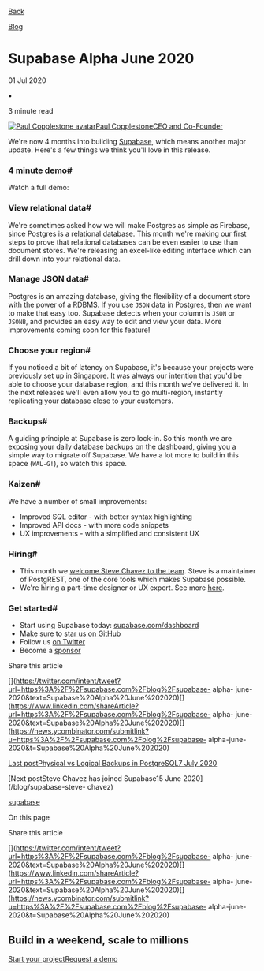 [Back](/blog)

[Blog](/blog)

# Supabase Alpha June 2020

01 Jul 2020

•

3 minute read

[![Paul Copplestone
avatar](/_next/image?url=https%3A%2F%2Fgithub.com%2Fkiwicopple.png&w=96&q=75)Paul
CopplestoneCEO and Co-Founder](https://github.com/kiwicopple)

We're now 4 months into building [Supabase](/), which means another major
update. Here's a few things we think you'll love in this release.

### 4 minute demo#

Watch a full demo:

### View relational data#

We're sometimes asked how we will make Postgres as simple as Firebase, since
Postgres is a relational database. This month we're making our first steps to
prove that relational databases can be even easier to use than document
stores. We're releasing an excel-like editing interface which can drill down
into your relational data.

### Manage JSON data#

Postgres is an amazing database, giving the flexibility of a document store
with the power of a RDBMS. If you use `JSON` data in Postgres, then we want to
make that easy too. Supabase detects when your column is `JSON` or `JSONB`,
and provides an easy way to edit and view your data. More improvements coming
soon for this feature!

### Choose your region#

If you noticed a bit of latency on Supabase, it's because your projects were
previously set up in Singapore. It was always our intention that you'd be able
to choose your database region, and this month we've delivered it. In the next
releases we'll even allow you to go multi-region, instantly replicating your
database close to your customers.

### Backups#

A guiding principle at Supabase is zero lock-in. So this month we are exposing
your daily database backups on the dashboard, giving you a simple way to
migrate off Supabase. We have a lot more to build in this space (`WAL-G!`), so
watch this space.

### Kaizen#

We have a number of small improvements:

  * Improved SQL editor - with better syntax highlighting
  * Improved API docs - with more code snippets
  * UX improvements - with a simplified and consistent UX

### Hiring#

  * This month we [welcome Steve Chavez to the team](/blog/supabase-steve-chavez). Steve is a maintainer of PostgREST, one of the core tools which makes Supabase possible.
  * We're hiring a part-time designer or UX expert. See more [here](https://news.ycombinator.com/item?id=23708351).

### Get started#

  * Start using Supabase today: [supabase.com/dashboard](https://supabase.com/dashboard)
  * Make sure to [star us on GitHub](https://github.com/supabase/supabase)
  * Follow us [on Twitter](https://twitter.com/supabase)
  * Become a [sponsor](https://github.com/sponsors/supabase)

Share this article

[](https://twitter.com/intent/tweet?url=https%3A%2F%2Fsupabase.com%2Fblog%2Fsupabase-
alpha-
june-2020&text=Supabase%20Alpha%20June%202020)[](https://www.linkedin.com/shareArticle?url=https%3A%2F%2Fsupabase.com%2Fblog%2Fsupabase-
alpha-
june-2020&text=Supabase%20Alpha%20June%202020)[](https://news.ycombinator.com/submitlink?u=https%3A%2F%2Fsupabase.com%2Fblog%2Fsupabase-
alpha-june-2020&t=Supabase%20Alpha%20June%202020)

[Last postPhysical vs Logical Backups in PostgreSQL7 July
2020](/blog/postgresql-physical-logical-backups)

[Next postSteve Chavez has joined Supabase15 June 2020](/blog/supabase-steve-
chavez)

[supabase](/blog/tags/supabase)

On this page

Share this article

[](https://twitter.com/intent/tweet?url=https%3A%2F%2Fsupabase.com%2Fblog%2Fsupabase-
alpha-
june-2020&text=Supabase%20Alpha%20June%202020)[](https://www.linkedin.com/shareArticle?url=https%3A%2F%2Fsupabase.com%2Fblog%2Fsupabase-
alpha-
june-2020&text=Supabase%20Alpha%20June%202020)[](https://news.ycombinator.com/submitlink?u=https%3A%2F%2Fsupabase.com%2Fblog%2Fsupabase-
alpha-june-2020&t=Supabase%20Alpha%20June%202020)

## Build in a weekend, scale to millions

[Start your project](https://supabase.com/dashboard)[Request a
demo](/contact/sales)

